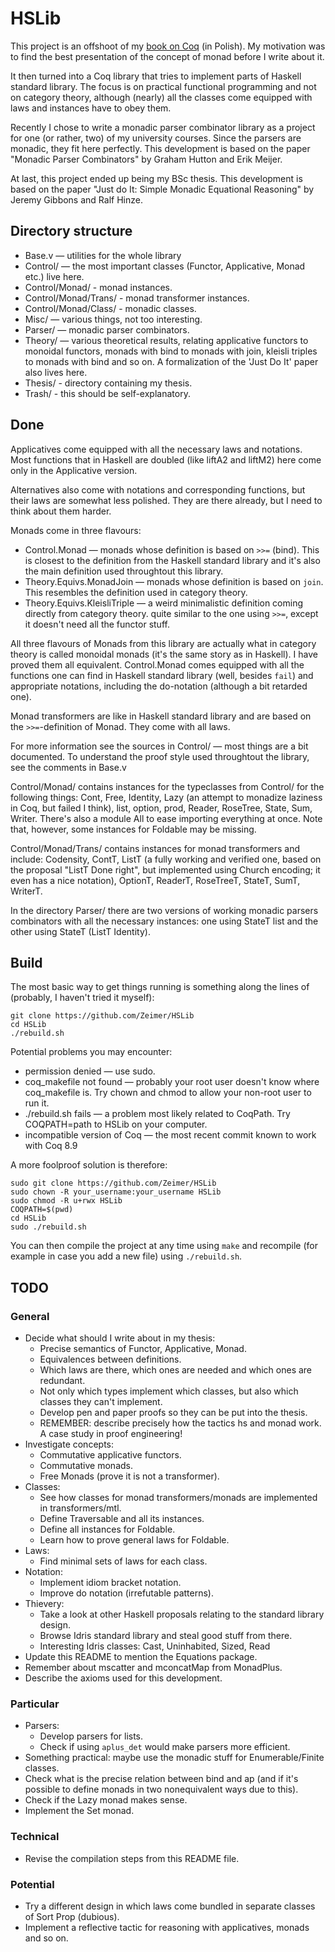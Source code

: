 # HSLib

This project is an offshoot of my [book on Coq](https://zeimer.github.io/) (in Polish). My motivation was to find the best presentation of the concept of monad before I write about it.

It then turned into a Coq library that tries to implement parts of Haskell standard library. The focus is on practical functional programming and not on category theory, although (nearly) all the classes come equipped with laws and instances have to obey them.

Recently I chose to write a monadic parser combinator library as a project for one (or rather, two) of my university courses. Since the parsers are monadic, they fit here perfectly. This development is based on the paper "Monadic Parser Combinators" by Graham Hutton and Erik Meijer.

At last, this project ended up being my BSc thesis. This development is based on the paper "Just do It: Simple Monadic Equational Reasoning" by Jeremy Gibbons and Ralf Hinze.

## Directory structure

* Base.v — utilities for the whole library
* Control/ — the most important classes (Functor, Applicative, Monad etc.) live here.
* Control/Monad/ - monad instances.
* Control/Monad/Trans/ - monad transformer instances.
* Control/Monad/Class/ - monadic classes.
* Misc/ — various things, not too interesting.
* Parser/ — monadic parser combinators.
* Theory/ — various theoretical results, relating applicative functors to monoidal functors, monads with bind to monads with join, kleisli triples to monads with bind and so on. A formalization of the 'Just Do It' paper also lives here.
* Thesis/ - directory containing my thesis.
* Trash/ - this should be self-explanatory.

## Done

Applicatives come equipped with all the necessary laws and notations. Most functions that in Haskell are doubled (like liftA2 and liftM2) here come only in the Applicative version.

Alternatives also come with notations and corresponding functions, but their laws are somewhat less polished. They are there already, but I need to think about them harder.

Monads come in three flavours:
* Control.Monad — monads whose definition is based on `>>=` (bind). This is closest to the definition from the Haskell standard library and it's also the main definition used throughtout this library.
* Theory.Equivs.MonadJoin — monads whose definition is based on `join`. This resembles the definition used in category theory.
* Theory.Equivs.KleisliTriple — a weird minimalistic definition coming directly from category theory. quite similar to the one using `>>=`, except it doesn't need all the functor stuff.

All three flavours of Monads from this library are actually what in category theory is called monoidal monads (it's the same story as in Haskell). I have proved them all equivalent. Control.Monad comes equipped with all the functions one can find in Haskell standard library (well, besides `fail`) and appropriate notations, including the do-notation (although a bit retarded one).

Monad transformers are like in Haskell standard library and are based on the `>>=`-definition of Monad. They come with all laws.

For more information see the sources in Control/ — most things are a bit documented. To understand the proof style used throughtout the library, see the comments in Base.v

Control/Monad/ contains instances for the typeclasses from Control/ for the following things: Cont, Free, Identity, Lazy (an attempt to monadize laziness in Coq, but failed I think), list, option, prod, Reader, RoseTree, State, Sum, Writer. There's also a module All to ease importing everything at once. Note that, however, some instances for Foldable may be missing.

Control/Monad/Trans/ contains instances for monad transformers and include: Codensity, ContT, ListT (a fully working and verified one, based on the proposal "ListT Done right", but implemented using Church encoding; it even has a nice notation), OptionT, ReaderT, RoseTreeT, StateT, SumT, WriterT.

In the directory Parser/ there are two versions of working monadic parsers combinators with all the necessary instances: one using StateT list and the other using StateT (ListT Identity).

## Build

The most basic way to get things running is something along the lines of (probably, I haven't tried it myself):

```
git clone https://github.com/Zeimer/HSLib
cd HSLib
./rebuild.sh
```

Potential problems you may encounter:
* permission denied — use sudo.
* coq_makefile not found — probably your root user doesn't know where coq_makefile is. Try chown and chmod to allow your non-root user to run it.
* ./rebuild.sh fails — a problem most likely related to CoqPath. Try COQPATH=path to HSLib on your computer.
* incompatible version of Coq — the most recent commit known to work with Coq 8.9

A more foolproof solution is therefore:

```
sudo git clone https://github.com/Zeimer/HSLib
sudo chown -R your_username:your_username HSLib
sudo chmod -R u+rwx HSLib
COQPATH=$(pwd)
cd HSLib
sudo ./rebuild.sh
```

You can then compile the project at any time using `make` and recompile (for example in case you add a new file) using `./rebuild.sh`.

## TODO

### General

* Decide what should I write about in my thesis:
  * Precise semantics of Functor, Applicative, Monad.
  * Equivalences between definitions.
  * Which laws are there, which ones are needed and which ones are redundant.
  * Not only which types implement which classes, but also which classes they can't implement.
  * Develop pen and paper proofs so they can be put into the thesis.
  * REMEMBER: describe precisely how the tactics hs and monad work. A case study in proof engineering!
* Investigate concepts:
  * Commutative applicative functors.
  * Commutative monads.
  * Free Monads (prove it is not a transformer).
* Classes:
  * See how classes for monad transformers/monads are implemented in transformers/mtl.
  * Define Traversable and all its instances.
  * Define all instances for Foldable.
  * Learn how to prove general laws for Foldable.
* Laws:
  * Find minimal sets of laws for each class.
* Notation:
  * Implement idiom bracket notation.
  * Improve do notation (irrefutable patterns).
* Thievery:
  * Take a look at other Haskell proposals relating to the standard library design.
  * Browse Idris standard library and steal good stuff from there.
  * Interesting Idris classes: Cast, Uninhabited, Sized, Read
* Update this README to mention the Equations package.
* Remember about mscatter and mconcatMap from MonadPlus.
* Describe the axioms used for this development.

### Particular

* Parsers:
  * Develop parsers for lists.
  * Check if using `aplus_det` would make parsers more efficient.
* Something practical: maybe use the monadic stuff for Enumerable/Finite classes.
* Check what is the precise relation between bind and ap (and if it's possible to define monads in two nonequivalent ways due to this).
* Check if the Lazy monad makes sense.
* Implement the Set monad.

### Technical

* Revise the compilation steps from this README file.

### Potential
* Try a different design in which laws come bundled in separate classes of Sort Prop (dubious).
* Implement a reflective tactic for reasoning with applicatives, monads and so on.
